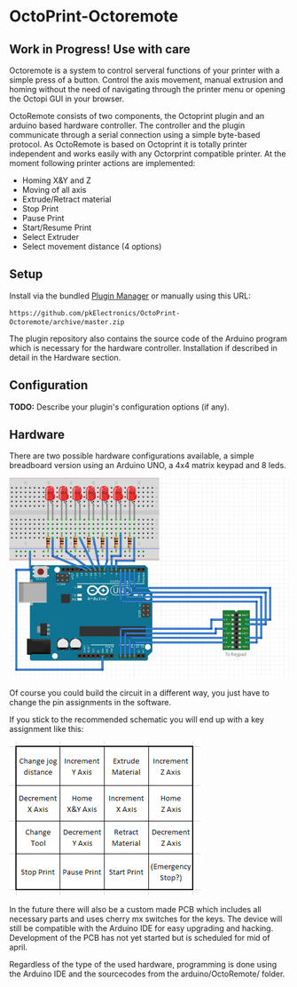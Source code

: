 # OctoPrint-Octoremote

## Work in Progress! Use with care ##

Octoremote is a system to control serveral functions of your printer with a simple press of a button. Control the axis movement, manual extrusion and homing without the need of navigating through the printer menu or opening the Octopi GUI in your browser. 

OctoRemote consists of two components, the Octoprint plugin and an arduino based hardware controller. The controller and the plugin communicate through a serial connection using a simple byte-based protocol. As OctoRemote is based on Octoprint it is totally printer independent and works easily with any Octorprint compatible printer. At the moment following printer actions are implemented:

* Homing X&Y and Z
* Moving of all axis
* Extrude/Retract material
* Stop Print
* Pause Print
* Start/Resume Print
* Select Extruder
* Select movement distance (4 options)

## Setup

Install via the bundled [Plugin Manager](https://github.com/foosel/OctoPrint/wiki/Plugin:-Plugin-Manager)
or manually using this URL:

    https://github.com/pkElectronics/OctoPrint-Octoremote/archive/master.zip

The plugin repository also contains the source code of the Arduino program which is necessary for the hardware controller. Installation if described in detail in the Hardware section.

## Configuration

**TODO:** Describe your plugin's configuration options (if any).

## Hardware

There are two possible hardware configurations available, a simple breadboard version using an Arduino UNO, a 4x4 matrix keypad and 8 leds. 

![Alt text](/doku/Fritzing.PNG)

Of course you could build the circuit in a different way, you just have to change the pin assignments in the software.

If you stick to the recommended schematic you will end up with a key assignment like this:

![Alt text](/doku/Keypad.PNG)

In the future there will also be a custom made PCB which includes all necessary parts and uses cherry mx switches for the keys. The device will still be compatible with the Arduino IDE for easy upgrading and hacking. Development of the PCB has not yet started but is scheduled for mid of april.

Regardless of the type of the used hardware, programming is done using the Arduino IDE and the sourcecodes from the arduino/OctoRemote/ folder.
